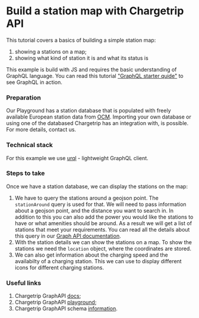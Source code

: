 # Build a station map with Chargetrip API

This tutorial covers a basics of building a simple station map: 
 1. showing a stations on a map; 
 2. showing what kind of station it is and what its status is
 
This example is build with JS and requires the basic understanding of GraphQL language. You can read this tutorial ["GraphQL starter quide"]() to see GraphQL in action.    

### Preparation 

Our Playground has a station database that is populated with freely available European station data from [OCM](https://openchargemap.org/site). Importing your own database or using one of the databased Chargetrip has an integration with, is possible. For more details, contact us.  

### Technical stack

For this example we use [urql](https://formidable.com/open-source/urql/) - lightweight GraphQL client. 


### Steps to take 

Once we have a station database, we can display the stations on the map: 

1. We have to query the stations around a geojson point. The `stationAround` query is used for that. We will need to pass information about a geojson point, and the distance you want to search in. In addition to this you can also add the power you would like the stations to have or what amenities should be around. As a result we will get a list of stations that meet your requirements. You can read all the details about this query in our [Graph API documentation](https://docs.chargetrip.com/#get-stations-around-a-geojson-point).        
2. With the station details we can show the stations on a map. To show the stations we need the ``location`` object, where the coordinates are stored.   
3. We can also get information about the charging speed and the availabilty of a charging station. This we can use to display different icons for different charging stations. 

### Useful links

1. Chargetrip GraphAPI [docs](https://docs.chargetrip.com/);
2. Chargetrip GraphAPI [playground](https://playground.chargetrip.com/);
3. Chargetrip GraphAPI schema [information](https://voyager.chargetrip.com/).
